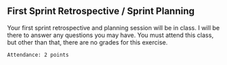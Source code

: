 ## First Sprint Retrospective / Sprint Planning

Your first sprint retrospective and planning session will be in class.  I will be there to answer any questions you may have.  You must attend this class, but other than that, there are no grades for this exercise.

```
Attendance: 2 points
```